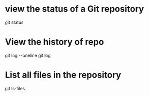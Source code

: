 # view the status of a Git repository
git status

# View the history of repo
git log --oneline
git log

# List all files in the repository
git ls-files

